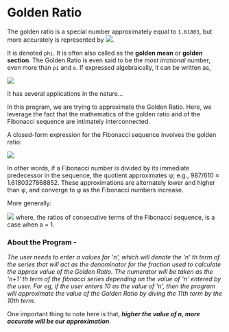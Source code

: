 # Golden Ratio
The golden ratio is a special number approximately equal to `1.61803`, but more accurately is represented by ![](https://user-images.githubusercontent.com/38404580/85475870-80fd4e80-b5d4-11ea-9453-125a7734feda.png).

It is denoted `phi`.
It is often also called  as the **golden mean** or **golden section**.
The Golden Ratio is even said to be the *most irrational* number, even more than `pi` and `e`.
If expressed algebraically, it can be written as,

![](https://user-images.githubusercontent.com/38404580/85476668-704dd800-b5d6-11ea-9ec1-8e09901d34e5.png)

It has several applications in the nature...


In this program, we are trying to approximate the Golden Ratio. 
Here, we leverage the fact that the mathematics of the golden ratio and of the Fibonacci sequence are intimately interconnected.

A closed-form expression for the Fibonacci sequence involves the golden ratio:

![](https://user-images.githubusercontent.com/38404580/85476268-8d35db80-b5d5-11ea-81c6-4d1056f32e54.png)

In other words, if a Fibonacci number is divided by its immediate predecessor in the sequence, the quotient approximates φ; e.g., 987/610 ≈ 1.6180327868852. These approximations are alternately lower and higher than φ, and converge to φ as the Fibonacci numbers increase.

More generally:

![](https://user-images.githubusercontent.com/38404580/85476432-e6057400-b5d5-11ea-885f-f4c00ac8c7b2.png)
where, the ratios of consecutive terms of the Fibonacci sequence, is a case when a = 1.

### About the Program -
*The user needs to enter a values for 'n', which will denote the 'n' th term of the series that will act as the denominator for the fraction used to calculate the approx value of the Golden Ratio. The numerator will be taken as the 'n+1' th term of the fibnacci series depending on the value of 'n' entered by the user.
For eg, if the user enters 10 as the value of 'n', then the program will approximate the value of the Golden Ratio by diving the 11th term by the 10th term.*

One important thing to note here is that, **_higher the value of n, more accurate will be our approximation_**.
